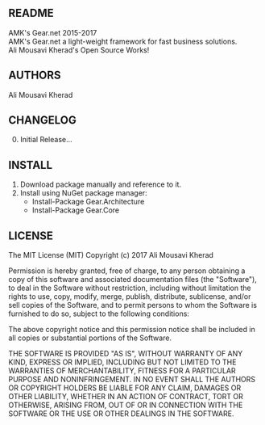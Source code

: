 README
---------------
AMK's Gear.net 2015-2017 <br>
AMK's Gear.net a light-weight framework for fast business solutions. <br>
Ali Mousavi Kherad's Open Source Works! <br>

AUTHORS
---------------
Ali Mousavi Kherad

CHANGELOG
---------------
0) Initial Release...

INSTALL
---------------
1) Download package manually and reference to it. <br>
2) Install using NuGet package manager: <br>
   - Install-Package Gear.Architecture
   - Install-Package Gear.Core

LICENSE
---------------
The MIT License (MIT)
Copyright (c) 2017 Ali Mousavi Kherad

Permission is hereby granted, free of charge, to any person obtaining a copy of this software and associated documentation files (the "Software"), to deal in the Software without restriction, including without limitation the rights to use, copy, modify, merge, publish, distribute, sublicense, and/or sell copies of the Software, and to permit persons to whom the Software is furnished to do so, subject to the following conditions:

The above copyright notice and this permission notice shall be included in all copies or substantial portions of the Software.

THE SOFTWARE IS PROVIDED "AS IS", WITHOUT WARRANTY OF ANY KIND, EXPRESS OR IMPLIED, INCLUDING BUT NOT LIMITED TO THE WARRANTIES OF MERCHANTABILITY, FITNESS FOR A PARTICULAR PURPOSE AND NONINFRINGEMENT. IN NO EVENT SHALL THE AUTHORS OR COPYRIGHT HOLDERS BE LIABLE FOR ANY CLAIM, DAMAGES OR OTHER LIABILITY, WHETHER IN AN ACTION OF CONTRACT, TORT OR OTHERWISE, ARISING FROM, OUT OF OR IN CONNECTION WITH THE SOFTWARE OR THE USE OR OTHER DEALINGS IN THE SOFTWARE.

